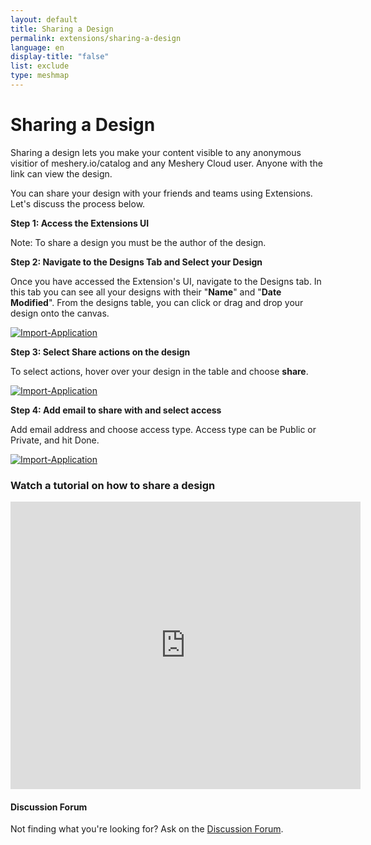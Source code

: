 ```yaml
---
layout: default
title: Sharing a Design
permalink: extensions/sharing-a-design
language: en
display-title: "false"
list: exclude
type: meshmap
---
```


# Sharing a Design

Sharing a design lets you make your content visible to any anonymous visitior of meshery.io/catalog and any Meshery Cloud user. Anyone with the link can view the design.

You can share your design with your friends and teams using Extensions. Let's discuss the process below.

**Step 1: Access the Extensions UI**


Note: To share a design you must be the author of the design.


**Step 2: Navigate to the Designs Tab and Select your Design**


Once you have accessed the Extension's UI, navigate to the Designs tab. In this tab you can see all your designs with their "<b>Name</b>" and "<b>Date Modified</b>". From the designs table, you can click or drag and drop your design onto the canvas.

<a href="{{ site.baseurl }}/assets/img/meshmap/design.png"><img style="border-radius: 0.5%;" alt="Import-Application" style="width:800px;height:auto;" src="{{ site.baseurl }}/assets/img/meshmap/design.png" /></a>


**Step 3: Select Share actions on the design**

To select actions, hover over your design in the table and choose <b>share</b>. 

<a href="{{ site.baseurl }}/assets/img/meshmap/action-publish.png"><img style="border-radius: 0.5%;" alt="Import-Application" style="width:800px;height:auto;" src="{{ site.baseurl }}/assets/img/meshmap/action-share.png" /></a>


**Step 4: Add email to share with and select access**

Add email address and choose access type. Access type can be Public or Private, and hit Done. 

<a href="{{ site.baseurl }}/assets/img/meshmap/share-modal.png"><img style="border-radius: 0.5%;" alt="Import-Application" style="width:800px;height:auto;" src="{{ site.baseurl }}/assets/img/meshmap/share-modal.png" /></a>

### Watch a tutorial on how to share a design

<iframe class="container" width="560" height="460" src="https://www.youtube.com/embed/Tew2BET6d_U?rel=0" frameborder="0" allow="accelerometer; autoplay; encrypted-media; gyroscope; picture-in-picture" allowfullscreen></iframe>

<div class="alert alert-dark" role="alert">
<h4 class="alert-heading">Discussion Forum</h4>
Not finding what you're looking for? Ask on the <a href="http://discuss.meshery.io">Discussion Forum</a>.
</div>

